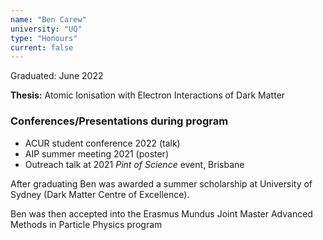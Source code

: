 ```yaml
---
name: "Ben Carew"
university: "UQ"
type: "Honours"
current: false
---
```


<!-- <div align="right" width="20%" style="border-style:transparent; border-width:250px;">
  <img align="right" width="20%" src="{{site.baseurl}}/images/students/Flynn.jpg">
</div> -->

Graduated: June 2022

**Thesis:** Atomic Ionisation with Electron Interactions of Dark Matter

### Conferences/Presentations during program

* ACUR student conference 2022 (talk)
* AIP summer meeting 2021 (poster)
* Outreach talk at 2021 _Pint of Science_ event, Brisbane

After graduating Ben was awarded a summer scholarship at University of Sydney (Dark Matter Centre of Excellence).

Ben was then accepted into the Erasmus Mundus Joint Master Advanced Methods in Particle Physics program
